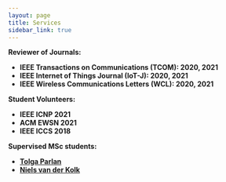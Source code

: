 ```yaml
---
layout: page
title: Services
sidebar_link: true
---
```

<strong>Reviewer of Journals:

* IEEE Transactions on Communications (TCOM): 2020, 2021
* IEEE Internet of Things Journal (IoT-J): 2020, 2021
* IEEE Wireless Communications Letters (WCL): 2020, 2021

<strong>Student Volunteers:

* IEEE ICNP 2021
* ACM EWSN 2021
* IEEE ICCS 2018

<strong>Supervised MSc students:
  
* [Tolga Parlan](https://www.linkedin.com/in/tolgaparlan/)
* [Niels van der Kolk](https://www.linkedin.com/in/niels-van-der-kolk-a61b50174/)
  






